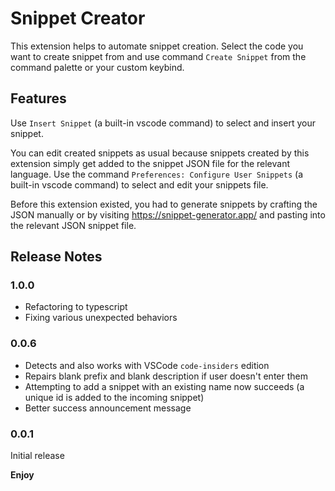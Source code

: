 # Snippet Creator

This extension helps to automate snippet creation. Select the code you want to create snippet from and use command `Create Snippet` from the command palette or your custom keybind.

## Features

Use `Insert Snippet` (a built-in vscode command) to select and insert your snippet.

You can edit created snippets as usual because snippets created by this extension simply get added to the snippet JSON file for the relevant language.  Use the command `Preferences: Configure User Snippets` (a built-in vscode command) to select and edit your snippets file.

Before this extension existed, you had to generate snippets by crafting the JSON manually or by visiting https://snippet-generator.app/ and pasting into the relevant JSON snippet file.

## Release Notes
### 1.0.0

- Refactoring to typescript
- Fixing various unexpected behaviors

### 0.0.6

- Detects and also works with VSCode `code-insiders` edition
- Repairs blank prefix and blank description if user doesn't enter them
- Attempting to add a snippet with an existing name now succeeds (a unique id is added to the incoming snippet)
- Better success announcement message

### 0.0.1

Initial release

**Enjoy**